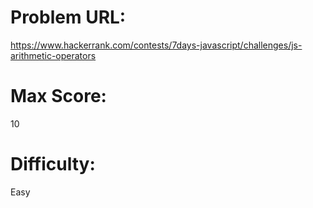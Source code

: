 # Problem URL:
https://www.hackerrank.com/contests/7days-javascript/challenges/js-arithmetic-operators

# Max Score:
10

# Difficulty:
Easy
